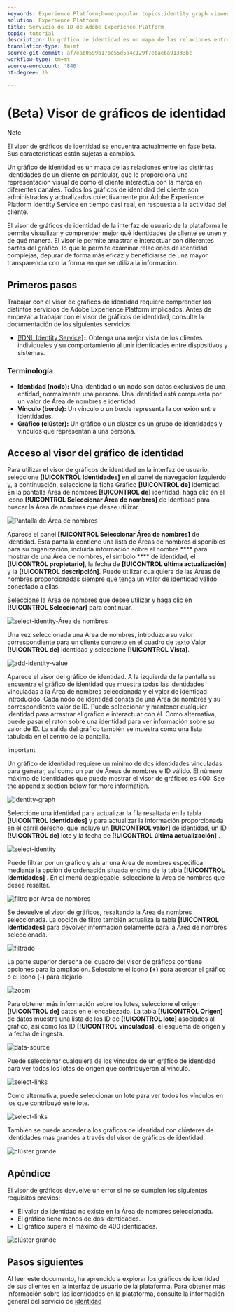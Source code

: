 ```yaml
---
keywords: Experience Platform;home;popular topics;identity graph viewer;Identity graph viewer;graph viewer;Graph viewer;identity namespace;Identity namespace;identity;Identity;Identity service;identity service
solution: Experience Platform
title: Servicio de ID de Adobe Experience Platform
topic: tutorial
description: Un gráfico de identidad es un mapa de las relaciones entre las distintas identidades de un cliente en particular, que le proporciona una representación visual de cómo el cliente interactúa con la marca en diferentes canales.
translation-type: tm+mt
source-git-commit: af7eab0599b17be55d5a4c129f7ebaeba91333bc
workflow-type: tm+mt
source-wordcount: '840'
ht-degree: 1%

---
```



# (Beta) Visor de gráficos de identidad

>[!NOTE]
>
>El visor de gráficos de identidad se encuentra actualmente en fase beta. Sus características están sujetas a cambios.

Un gráfico de identidad es un mapa de las relaciones entre las distintas identidades de un cliente en particular, que le proporciona una representación visual de cómo el cliente interactúa con la marca en diferentes canales. Todos los gráficos de identidad del cliente son administrados y actualizados colectivamente por Adobe Experience Platform Identity Service en tiempo casi real, en respuesta a la actividad del cliente.

El visor de gráficos de identidad de la interfaz de usuario de la plataforma le permite visualizar y comprender mejor qué identidades de cliente se unen y de qué manera. El visor le permite arrastrar e interactuar con diferentes partes del gráfico, lo que le permite examinar relaciones de identidad complejas, depurar de forma más eficaz y beneficiarse de una mayor transparencia con la forma en que se utiliza la información.

## Primeros pasos

Trabajar con el visor de gráficos de identidad requiere comprender los distintos servicios de Adobe Experience Platform implicados. Antes de empezar a trabajar con el visor de gráficos de identidad, consulte la documentación de los siguientes servicios:

- [[!DNL Identity Service]](../home.md):: Obtenga una mejor vista de los clientes individuales y su comportamiento al unir identidades entre dispositivos y sistemas.

### Terminología

- **Identidad (nodo):** Una identidad o un nodo son datos exclusivos de una entidad, normalmente una persona. Una identidad está compuesta por un valor de Área de nombres e identidad.
- **Vínculo (borde):** Un vínculo o un borde representa la conexión entre identidades.
- **Gráfico (clúster):** Un gráfico o un clúster es un grupo de identidades y vínculos que representan a una persona.

## Acceso al visor del gráfico de identidad

Para utilizar el visor de gráficos de identidad en la interfaz de usuario, seleccione **[!UICONTROL Identidades]** en el panel de navegación izquierdo y, a continuación, seleccione la ficha Gráfico **[!UICONTROL de]** identidad. En la pantalla Área de nombres **[!UICONTROL de]** identidad, haga clic en el icono **[!UICONTROL Seleccionar Área de nombres]** de identidad para buscar la Área de nombres que desee utilizar.

![Pantalla de Área de nombres](../images/identity-graph-viewer/identity-namespace.png)

Aparece el panel **[!UICONTROL Seleccionar Área de nombres]** de identidad. Esta pantalla contiene una lista de Áreas de nombres disponibles para su organización, incluida información sobre el nombre **** para mostrar de una Área de nombres, el símbolo **** de identidad, el **[!UICONTROL propietario]**, la fecha de **[!UICONTROL última actualización]** y la **[!UICONTROL descripción]**. Puede utilizar cualquiera de las Áreas de nombres proporcionadas siempre que tenga un valor de identidad válido conectado a ellas.

Seleccione la Área de nombres que desee utilizar y haga clic en **[!UICONTROL Seleccionar]** para continuar.

![select-identity-Área de nombres](../images/identity-graph-viewer/select-identity-namespace.png)

Una vez seleccionada una Área de nombres, introduzca su valor correspondiente para un cliente concreto en el cuadro de texto Valor **[!UICONTROL de]** identidad y seleccione **[!UICONTROL Vista]**.

![add-identity-value](../images/identity-graph-viewer/identity-value-filled.png)

Aparece el visor del gráfico de identidad. A la izquierda de la pantalla se encuentra el gráfico de identidad que muestra todas las identidades vinculadas a la Área de nombres seleccionada y el valor de identidad introducido. Cada nodo de identidad consta de una Área de nombres y su correspondiente valor de ID. Puede seleccionar y mantener cualquier identidad para arrastrar el gráfico e interactuar con él. Como alternativa, puede pasar el ratón sobre una identidad para ver información sobre su valor de ID. La salida del gráfico también se muestra como una lista tabulada en el centro de la pantalla.

>[!IMPORTANT]
>
>Un gráfico de identidad requiere un mínimo de dos identidades vinculadas para generar, así como un par de Áreas de nombres e ID válido. El número máximo de identidades que puede mostrar el visor de gráficos es 400. See the [appendix](#appendix) section below for more information.

![identity-graph](../images/identity-graph-viewer/graph-viewer.png)

Seleccione una identidad para actualizar la fila resaltada en la tabla **[!UICONTROL Identidades]** y para actualizar la información proporcionada en el carril derecho, que incluye un **[!UICONTROL valor]** de identidad, un ID **[!UICONTROL de]** lote y la fecha de **[!UICONTROL última actualización]** .

![select-identity](../images/identity-graph-viewer/select-identity.png)

Puede filtrar por un gráfico y aislar una Área de nombres específica mediante la opción de ordenación situada encima de la tabla **[!UICONTROL Identidades]** . En el menú desplegable, seleccione la Área de nombres que desee resaltar.

![filtro por Área de nombres](../images/identity-graph-viewer/filter-namespace.png)

Se devuelve el visor de gráficos, resaltando la Área de nombres seleccionada. La opción de filtro también actualiza la tabla **[!UICONTROL Identidades]** para devolver información solamente para la Área de nombres seleccionada.

![filtrado](../images/identity-graph-viewer/filtered.png)

La parte superior derecha del cuadro del visor de gráficos contiene opciones para la ampliación. Seleccione el icono **(+)** para acercar el gráfico o el icono **(-)** para alejarlo.

![zoom](../images/identity-graph-viewer/zoom.png)

Para obtener más información sobre los lotes, seleccione el origen **[!UICONTROL de]** datos en el encabezado. La tabla **[!UICONTROL Origen]** de datos muestra una lista de los ID de **[!UICONTROL lote]** asociados al gráfico, así como los ID **[!UICONTROL vinculados]**, el esquema de origen y la fecha de ingesta.

![data-source](../images/identity-graph-viewer/data-source-table.png)

Puede seleccionar cualquiera de los vínculos de un gráfico de identidad para ver todos los lotes de origen que contribuyeron al vínculo.

![select-links](../images/identity-graph-viewer/select-edge.png)

Como alternativa, puede seleccionar un lote para ver todos los vínculos en los que contribuyó este lote.

![select-links](../images/identity-graph-viewer/select-batch.png)

También se puede acceder a los gráficos de identidad con clústeres de identidades más grandes a través del visor de gráficos de identidad.

![clúster grande](../images/identity-graph-viewer/large-cluster.png)

## Apéndice

El visor de gráficos devuelve un error si no se cumplen los siguientes requisitos previos:

- El valor de identidad no existe en la Área de nombres seleccionada.
- El gráfico tiene menos de dos identidades.
- El gráfico supera el máximo de 400 identidades.

![clúster grande](../images/identity-graph-viewer/error-screen.png)

## Pasos siguientes

Al leer este documento, ha aprendido a explorar los gráficos de identidad de sus clientes en la interfaz de usuario de la plataforma. Para obtener más información sobre las identidades en la plataforma, consulte la información general del servicio de [identidad](../home.md)